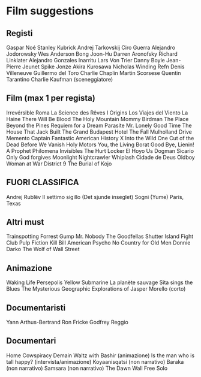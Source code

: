 # Film suggestions

## Registi
Gaspar Noé
Stanley Kubrick
Andrej Tarkovskij
Ciro Guerra
Alejandro Jodorowsky
Wes Anderson
Bong Joon-Hu
Darren Aronofsky
Richard Linklater
Alejandro Gonzales Inarritu
Lars Von Trier
Danny Boyle
Jean-Pierre Jeunet
Spike Jonze
Akira Kurosawa
Nicholas Winding Refn
Denis Villeneuve
Guillermo del Toro
Charlie Chaplin
Martin Scorsese
Quentin Tarantino
Charlie Kaufman (sceneggiatore)

## Film (max 1 per regista)
Irrevérsible
Roma
La Science des Rêves
I Origins
Los Viajes del Viento
La Haine
There Will Be Blood
The Holy Mountain
Mommy
Birdman
The Place Beyond the Pines
Requiem for a Dream
Parasite
Mr. Lonely
Good Time
The House That Jack Built
The Grand Budapest Hotel
The Fall
Mulholland Drive
Memento
Captain Fantastic
American History X
Into the Wild
One Cut of the Dead
Before We Vanish
Holy Motors
You, the Living
Borat
Good Bye, Lienin!
A Prophet
Philomena
Invisibles
The Hurt Locker
El Hoyo
Us
Dogman
Sicario
Only God forgives
Moonlight
Nightcrawler
Whiplash
Cidade de Deus
Oldboy
Woman at War
District 9
The Burial of Kojo

## FUORI CLASSIFICA
Andrej Rublëv
Il settimo sigillo (Det sjunde inseglet)
Sogni (Yume)
Paris, Texas

## Altri must
Trainspotting
Forrest Gump
Mr. Nobody
The Goodfellas
Shutter Island
Fight Club
Pulp Fiction
Kill Bill
American Psycho
No Country for Old Men
Donnie Darko
The Wolf of Wall Street

## Animazione
Waking Life
Persepolis
Yellow Submarine
La planète sauvage
Sita sings the Blues
The Mysterious Geographic Explorations of Jasper Morello (corto)

## Documentaristi
Yann Arthus-Bertrand
Ron Fricke
Godfrey Reggio

## Documentari
Home
Cowspiracy
Demain
Waltz with Bashir (animazione)
Is the man who is tall happy? (intervista/animazione)
Koyaanisqatsi (non narrativo)
Baraka (non narrativo)
Samsara (non narrativo)
The Dawn Wall
Free Solo
